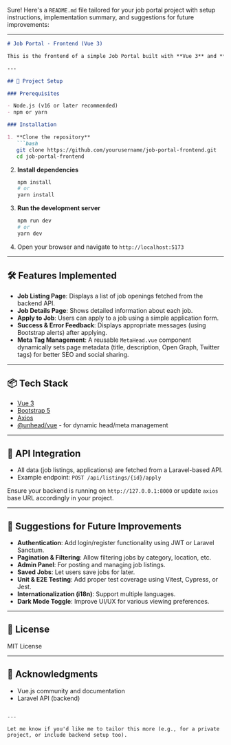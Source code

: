 Sure! Here's a `README.md` file tailored for your job portal project with setup instructions, implementation summary, and suggestions for future improvements:

---

```markdown
# Job Portal - Frontend (Vue 3)

This is the frontend of a simple Job Portal built with **Vue 3** and **Bootstrap**. It allows users to browse job listings, view detailed job information, and apply to jobs through an API.

---

## 🚀 Project Setup

### Prerequisites

- Node.js (v16 or later recommended)
- npm or yarn

### Installation

1. **Clone the repository**
   ```bash
   git clone https://github.com/yourusername/job-portal-frontend.git
   cd job-portal-frontend
   ```

2. **Install dependencies**
   ```bash
   npm install
   # or
   yarn install
   ```

3. **Run the development server**
   ```bash
   npm run dev
   # or
   yarn dev
   ```

4. Open your browser and navigate to `http://localhost:5173`

---

## 🛠️ Features Implemented

- **Job Listing Page**: Displays a list of job openings fetched from the backend API.
- **Job Details Page**: Shows detailed information about each job.
- **Apply to Job**: Users can apply to a job using a simple application form.
- **Success & Error Feedback**: Displays appropriate messages (using Bootstrap alerts) after applying.
- **Meta Tag Management**: A reusable `MetaHead.vue` component dynamically sets page metadata (title, description, Open Graph, Twitter tags) for better SEO and social sharing.

---

## 📦 Tech Stack

- [Vue 3](https://vuejs.org/)
- [Bootstrap 5](https://getbootstrap.com/)
- [Axios](https://axios-http.com/)
- [@unhead/vue](https://unhead.unjs.io/) - for dynamic head/meta management

---

## 🧪 API Integration

- All data (job listings, applications) are fetched from a Laravel-based API.
- Example endpoint: `POST /api/listings/{id}/apply`

Ensure your backend is running on `http://127.0.0.1:8000` or update `axios` base URL accordingly in your project.

---

## 🔮 Suggestions for Future Improvements

- **Authentication**: Add login/register functionality using JWT or Laravel Sanctum.
- **Pagination & Filtering**: Allow filtering jobs by category, location, etc.
- **Admin Panel**: For posting and managing job listings.
- **Saved Jobs**: Let users save jobs for later.
- **Unit & E2E Testing**: Add proper test coverage using Vitest, Cypress, or Jest.
- **Internationalization (i18n)**: Support multiple languages.
- **Dark Mode Toggle**: Improve UI/UX for various viewing preferences.

---

## 📄 License

MIT License

---

## 🙌 Acknowledgments

- Vue.js community and documentation
- Laravel API (backend)
```

---

Let me know if you'd like me to tailor this more (e.g., for a private project, or include backend setup too).
